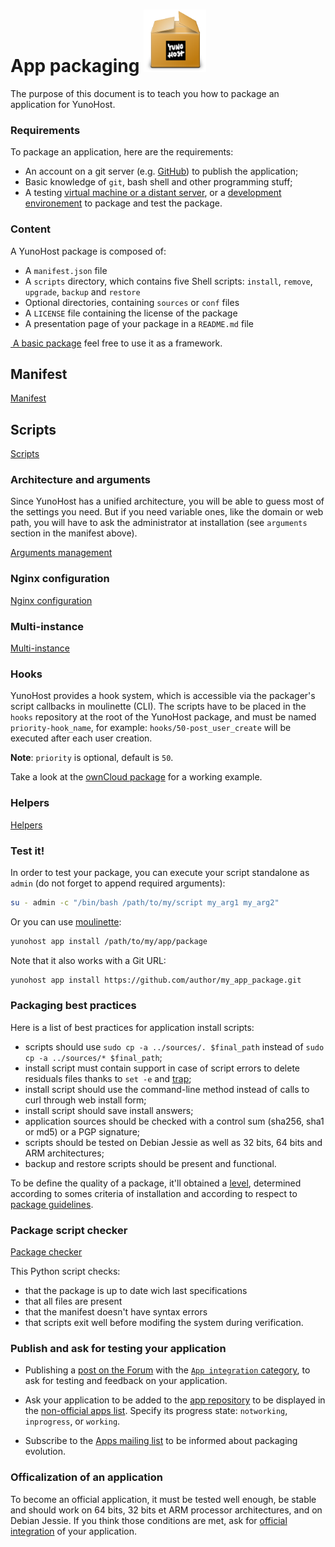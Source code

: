 # App packaging <img src="/images/yunohost_package.png" width=100/>

The purpose of this document is to teach you how to package an application for YunoHost.

### Requirements
To package an application, here are the requirements:
* An account on a git server (e.g. [GitHub](https://github.com/)) to publish the application;
* Basic knowledge of `git`, bash shell and other programming stuff;
* A testing [virtual machine or a distant server](/install_en), or a [development environement](/packaging_apps_virtualbox_fr) to package and test the package.

### Content
A YunoHost package is composed of:

* A `manifest.json` file
* A `scripts` directory, which contains five Shell scripts: `install`, `remove`, `upgrade`, `backup` and `restore`
* Optional directories, containing `sources` or `conf` files
* A `LICENSE` file containing the license of the package
* A presentation page of your package in a `README.md` file

<a class="btn btn-lg btn-default" href="https://github.com/YunoHost/example_ynh"> A basic package</a>
feel free to use it as a framework.

## Manifest
<a class="btn btn-lg btn-default" href="packaging_apps_manifest_en">Manifest</a>

## Scripts
<a class="btn btn-lg btn-default" href="packaging_apps_scripts_en">Scripts</a>

### Architecture and arguments
Since YunoHost has a unified architecture, you will be able to guess most of the settings you need. But if you need variable ones, like the domain or web path, you will have to ask the administrator at installation (see `arguments` section in the manifest above).

<a class="btn btn-lg btn-default" href="packaging_apps_arguments_management_en">Arguments management</a>

### Nginx configuration
<a class="btn btn-lg btn-default" href="packaging_apps_nginx_conf_en">Nginx configuration</a>

### Multi-instance
<a class="btn btn-lg btn-default" href="packaging_apps_multiinstance_en">Multi-instance</a>

### Hooks
YunoHost provides a hook system, which is accessible via the packager's script callbacks in moulinette (CLI).
The scripts have to be placed in the `hooks` repository at the root of the YunoHost package, and must be named `priority-hook_name`, for example: `hooks/50-post_user_create` will be executed after each user creation.

**Note**: `priority` is optional, default is `50`.

Take a look at the [ownCloud package](https://github.com/Kloadut/owncloud_ynh) for a working example.

### Helpers
<a class="btn btn-lg btn-default" href="packaging_apps_helpers_en">Helpers</a>

### Test it!
In order to test your package, you can execute your script standalone as `admin` (do not forget to append required arguments):
```bash
su - admin -c "/bin/bash /path/to/my/script my_arg1 my_arg2"
```

Or you can use [moulinette](/moulinette_en):
```bash
yunohost app install /path/to/my/app/package
```
Note that it also works with a Git URL:
```bash
yunohost app install https://github.com/author/my_app_package.git
```

### Packaging best practices
Here is a list of best practices for application install scripts:
* scripts should use `sudo cp -a ../sources/. $final_path` instead of `sudo cp -a ../sources/* $final_path`;
* install script must contain support in case of script errors to delete residuals files thanks to `set -e` and [trap](packaging_apps_trap_fr);
* install script should use the command-line method instead of calls to curl through web install form;
* install script should save install answers;
* application sources should be checked with a control sum (sha256, sha1 or md5) or a PGP signature;
* scripts should be tested on Debian Jessie as well as 32 bits, 64 bits and ARM architectures;
* backup and restore scripts should be present and functional.

To be define the quality of a package, it'll obtained a [level](packaging_apps_levels_fr), determined according to somes criteria of installation and according to respect to [package guidelines](packaging_apps_guidelines_fr).

### Package script checker
<a class="btn btn-lg btn-default" href="https://github.com/YunoHost/package_checker">Package checker</a>

This Python script checks:
* that the package is up to date wich last specifications
* that all files are present
* that the manifest doesn't have syntax errors
* that scripts exit well before modifing the system during verification.

### Publish and ask for testing your application
* Publishing a [post on the Forum](https://forum.yunohost.org/) with the [`App integration` category](https://forum.yunohost.org/c/app-integration), to ask for testing and feedback on your application.

* Ask your application to be added to the [app repository](https://github.com/YunoHost/apps) to be displayed in the [non-official apps list](apps_in_progress_en). Specify its progress state: `notworking`, `inprogress`, or `working`.

- Subscribe to the [Apps mailing list](https://list.yunohost.org/cgi-bin/mailman/listinfo/apps) to be informed about packaging evolution.

### Officalization of an application
To become an official application, it must be tested well enough, be stable and should work on 64 bits, 32 bits et ARM processor architectures, and on Debian Jessie. If you think those conditions are met, ask for [official integration](https://github.com/YunoHost/apps) of your application.

